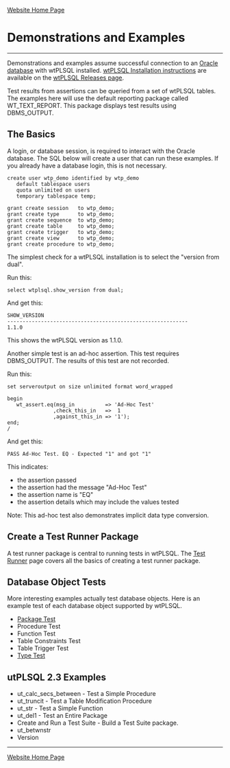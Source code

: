 [Website Home Page](../README.md)

# Demonstrations and Examples

---

Demonstrations and examples assume successful connection to an [Oracle database](http://www.oracle.com/technetwork/database/database-technologies/express-edition/overview/index.html) with wtPLSQL installed. [wtPLSQL Installation instructions](https://github.com/DDieterich/wtPLSQL/releases) are available on the [wtPLSQL Releases page](https://github.com/DDieterich/wtPLSQL/releases).

Test results from assertions can be queried from a set of wtPLSQL tables. The examples here will use the default reporting package called WT_TEXT_REPORT.  This package displays test results using DBMS_OUTPUT.

## The Basics

A login, or database session, is required to interact with the Oracle database.  The SQL below will create a user that can run these examples.  If you already have a database login, this is not necessary.

```
create user wtp_demo identified by wtp_demo
   default tablespace users
   quota unlimited on users
   temporary tablespace temp;

grant create session   to wtp_demo;
grant create type      to wtp_demo;
grant create sequence  to wtp_demo;
grant create table     to wtp_demo;
grant create trigger   to wtp_demo;
grant create view      to wtp_demo;
grant create procedure to wtp_demo;
```

The simplest check for a wtPLSQL installation is to select the "version from dual".

Run this:

```
select wtplsql.show_version from dual;
```

And get this:

```
SHOW_VERSION
-----------------------------------------------------------
1.1.0
```

This shows the wtPLSQL version as 1.1.0.

Another simple test is an ad-hoc assertion. This test requires DBMS_OUTPUT. The results of this test are not recorded.

Run this:

```
set serveroutput on size unlimited format word_wrapped

begin
   wt_assert.eq(msg_in          => 'Ad-Hoc Test'
               ,check_this_in   =>  1
               ,against_this_in => '1');
end;
/
```

And get this:

```
PASS Ad-Hoc Test. EQ - Expected "1" and got "1"
```

This indicates:
 * the assertion passed
 * the assertion had the message "Ad-Hoc Test"
 * the assertion name is "EQ"
 * the assertion details which may include the values tested

Note: This ad-hoc test also demonstrates implicit data type conversion.

## Create a Test Runner Package

A test runner package is central to running tests in wtPLSQL.  The [Test Runner](Test-Runner.md) page covers all the basics of creating a test runner package.

## Database Object Tests
More interesting examples actually test database objects. Here is an example test of each database object supported by wtPLSQL.
* [Package Test](Package-Test.md)
* Procedure Test
* Function Test
* Table Constraints Test
* Table Trigger Test
* [Type Test](Type-Test.md)

## utPLSQL 2.3 Examples
* ut_calc_secs_between - Test a Simple Procedure
* ut_truncit - Test a Table Modification Procedure
* ut_str - Test a Simple Function
* ut_del1 - Test an Entire Package
* Create and Run a Test Suite - Build a Test Suite package.
* ut_betwnstr
* Version

---
[Website Home Page](../README.md)